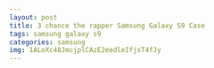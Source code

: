 ```yaml
---
layout: post
title: 3 chance the rapper Samsung Galaxy S9 Case
tags: samsung galaxy s9
categories: samsung
img: 1ALoXc48JmcjplCAzE2eedleIfjsT4fJy
---
```

